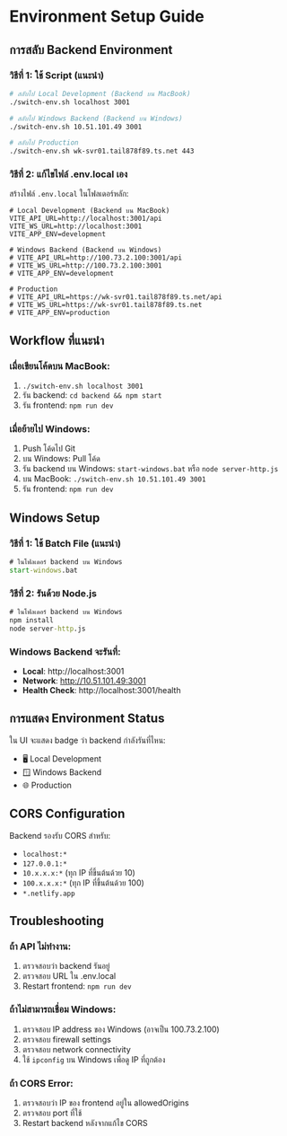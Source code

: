 # Environment Setup Guide

## การสลับ Backend Environment

### วิธีที่ 1: ใช้ Script (แนะนำ)

```bash
# สลับไป Local Development (Backend บน MacBook)
./switch-env.sh localhost 3001

# สลับไป Windows Backend (Backend บน Windows)
./switch-env.sh 10.51.101.49 3001

# สลับไป Production
./switch-env.sh wk-svr01.tail878f89.ts.net 443
```

### วิธีที่ 2: แก้ไขไฟล์ .env.local เอง

สร้างไฟล์ `.env.local` ในโฟลเดอร์หลัก:

```env
# Local Development (Backend บน MacBook)
VITE_API_URL=http://localhost:3001/api
VITE_WS_URL=http://localhost:3001
VITE_APP_ENV=development

# Windows Backend (Backend บน Windows)
# VITE_API_URL=http://100.73.2.100:3001/api
# VITE_WS_URL=http://100.73.2.100:3001
# VITE_APP_ENV=development

# Production
# VITE_API_URL=https://wk-svr01.tail878f89.ts.net/api
# VITE_WS_URL=https://wk-svr01.tail878f89.ts.net
# VITE_APP_ENV=production
```

## Workflow ที่แนะนำ

### เมื่อเขียนโค้ดบน MacBook:
1. `./switch-env.sh localhost 3001`
2. รัน backend: `cd backend && npm start`
3. รัน frontend: `npm run dev`

### เมื่อย้ายไป Windows:
1. Push โค้ดไป Git
2. บน Windows: Pull โค้ด
3. รัน backend บน Windows: `start-windows.bat` หรือ `node server-http.js`
4. บน MacBook: `./switch-env.sh 10.51.101.49 3001`
5. รัน frontend: `npm run dev`

## Windows Setup

### วิธีที่ 1: ใช้ Batch File (แนะนำ)
```cmd
# ในโฟลเดอร์ backend บน Windows
start-windows.bat
```

### วิธีที่ 2: รันด้วย Node.js
```cmd
# ในโฟลเดอร์ backend บน Windows
npm install
node server-http.js
```

### Windows Backend จะรันที่:
- **Local**: http://localhost:3001
- **Network**: http://10.51.101.49:3001
- **Health Check**: http://localhost:3001/health

## การแสดง Environment Status

ใน UI จะแสดง badge ว่า backend กำลังรันที่ไหน:
- 🖥️ Local Development
- 🪟 Windows Backend  
- 🌐 Production

## CORS Configuration

Backend รองรับ CORS สำหรับ:
- `localhost:*`
- `127.0.0.1:*`
- `10.x.x.x:*` (ทุก IP ที่ขึ้นต้นด้วย 10)
- `100.x.x.x:*` (ทุก IP ที่ขึ้นต้นด้วย 100)
- `*.netlify.app`

## Troubleshooting

### ถ้า API ไม่ทำงาน:
1. ตรวจสอบว่า backend รันอยู่
2. ตรวจสอบ URL ใน .env.local
3. Restart frontend: `npm run dev`

### ถ้าไม่สามารถเชื่อม Windows:
1. ตรวจสอบ IP address ของ Windows (อาจเป็น 100.73.2.100)
2. ตรวจสอบ firewall settings
3. ตรวจสอบ network connectivity
4. ใช้ `ipconfig` บน Windows เพื่อดู IP ที่ถูกต้อง

### ถ้า CORS Error:
1. ตรวจสอบว่า IP ของ frontend อยู่ใน allowedOrigins
2. ตรวจสอบ port ที่ใช้
3. Restart backend หลังจากแก้ไข CORS
